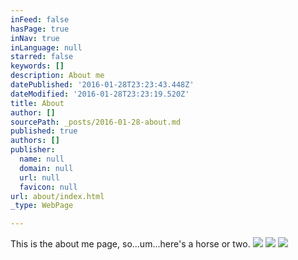 ```yaml
---
inFeed: false
hasPage: true
inNav: true
inLanguage: null
starred: false
keywords: []
description: About me
datePublished: '2016-01-28T23:23:43.448Z'
dateModified: '2016-01-28T23:23:19.520Z'
title: About
author: []
sourcePath: _posts/2016-01-28-about.md
published: true
authors: []
publisher:
  name: null
  domain: null
  url: null
  favicon: null
url: about/index.html
_type: WebPage

---
```

This is the about me page, so...um...here's a horse or two.
![](https://the-grid-user-content.s3-us-west-2.amazonaws.com/0fb62372-1e47-40a2-92fc-8b2a69ecf699.jpg)
![](https://the-grid-user-content.s3-us-west-2.amazonaws.com/d9cefdae-22d5-4f05-a8e0-1117146b8610.jpg)
![](https://the-grid-user-content.s3-us-west-2.amazonaws.com/f1394e00-4eb0-4c98-88b1-fb34279774b1.jpg)